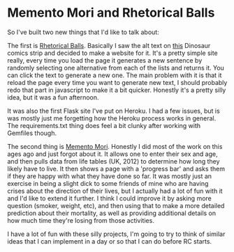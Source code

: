 Memento Mori and Rhetorical Balls
==================================

So I've built two new things that I'd like to talk about:

The first is [Rhetorical Balls](https://rhetorical-balls.herokuapp.com/). Basically I saw the alt text on [this](http://www.qwantz.com/index.php?comic=2995) Dinosaur comics strip and decided to make a website for it. It's a pretty simple site really, every time you load the page it generates a new sentence by randomly selecting one alternative from each of the lists and returns it. You can click the text to generate a new one. The main problem with it is that it reload the page every time you want to generate new text, I should probably redo that part in javascript to make it a bit quicker. Honestly it's a pretty silly idea, but it was a fun afternoon.

It was also the first Flask site I've put on Heroku. I had a few issues, but is was mostly just me forgetting how the Heroku process works in general. The requirements.txt thing does feel a bit clunky after working with Gemfiles though.


The second thing is [Memento Mori](https://infinite-gorge-13717.herokuapp.com/). Honestly I did most of the work on this ages ago and just forgot about it. It allows one to enter their sex and age, and then pulls data from life tables (UK, 2012) to determine how long they likely have to live. It then shows a page with a 'progress bar' and asks them if they are happy with what they have done so far. It was mostly just an exercise in being a slight dick to some friends of mine who are having crises about the direction of their lives, but I actually had a lot of fun with it and I'd like to extend it further. I think I could improve it by asking more question (smoker, weight, etc), and then using that to make a more detailed prediction about their mortality, as well as providing additional details on how much time they're losing from those activities.

I have a lot of fun with these silly projects, I'm going to try to think of similar ideas that I can implement in a day or so that I can do before RC starts.